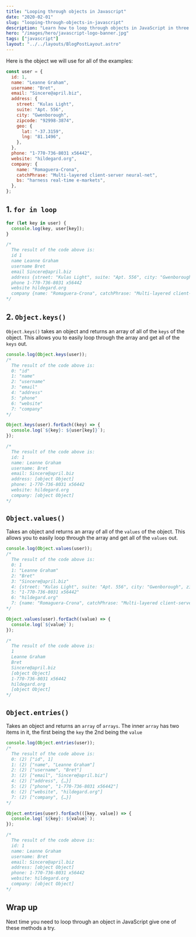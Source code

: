 ```yaml
---
title: "Looping through objects in Javascript"
date: "2020-02-01"
slug: "looping-through-objects-in-javascript"
description: "Learn how to loop through objects in JavaScript in three different ways."
hero: "/images/hero/javascript-logo-banner.jpg"
tags: ["javascript"]
layout: "../../layouts/BlogPostLayout.astro"
---
```


Here is the object we will use for all of the examples:

```js
const user = {
  id: 1,
  name: "Leanne Graham",
  username: "Bret",
  email: "Sincere@april.biz",
  address: {
    street: "Kulas Light",
    suite: "Apt. 556",
    city: "Gwenborough",
    zipcode: "92998-3874",
    geo: {
      lat: "-37.3159",
      lng: "81.1496",
    },
  },
  phone: "1-770-736-8031 x56442",
  website: "hildegard.org",
  company: {
    name: "Romaguera-Crona",
    catchPhrase: "Multi-layered client-server neural-net",
    bs: "harness real-time e-markets",
  },
};
```

## 1. `for in loop`

```js
for (let key in user) {
  console.log(key, user[key]);
}

/*
  The result of the code above is:
  id 1
  name Leanne Graham
  username Bret
  email Sincere@april.biz
  address {street: "Kulas Light", suite: "Apt. 556", city: "Gwenborough", zipcode: "92998-3874", geo: {…}}
  phone 1-770-736-8031 x56442
  website hildegard.org
  company {name: "Romaguera-Crona", catchPhrase: "Multi-layered client-server neural-net", bs: "harness real-time e-markets"}
*/
```

## 2. `Object.keys()`

`Object.keys()` takes an object and returns an array of all of the `keys` of the object. This allows you to easily loop through the array and get all of the `keys` out.

```js
console.log(Object.keys(user));
/*
  The result of the code above is:
  0: "id"
  1: "name"
  2: "username"
  3: "email"
  4: "address"
  5: "phone"
  6: "website"
  7: "company"
*/

Object.keys(user).forEach((key) => {
  console.log(`${key}: ${user[key]}`);
});

/*
  The result of the code above is:
  id: 1
  name: Leanne Graham
  username: Bret
  email: Sincere@april.biz
  address: [object Object]
  phone: 1-770-736-8031 x56442
  website: hildegard.org
  company: [object Object]
*/
```

## `Object.values()`

Takes an object and returns an array of all of the `values` of the object. This allows you to easily loop through the array and get all of the `values` out.

```js
console.log(Object.values(user));
/*
  The result of the code above is:
  0: 1
  1: "Leanne Graham"
  2: "Bret"
  3: "Sincere@april.biz"
  4: {street: "Kulas Light", suite: "Apt. 556", city: "Gwenborough", zipcode: "92998-3874", geo: {…}}
  5: "1-770-736-8031 x56442"
  6: "hildegard.org"
  7: {name: "Romaguera-Crona", catchPhrase: "Multi-layered client-server neural-net", bs: "harness real-time e-markets"}
*/

Object.values(user).forEach((value) => {
  console.log(`${value}`);
});

/*
  The result of the code above is:
  1
  Leanne Graham
  Bret
  Sincere@april.biz
  [object Object]
  1-770-736-8031 x56442
  hildegard.org
  [object Object]
*/
```

## `Object.entries()`

Takes an object and returns an `array` of `arrays`. The inner `array` has two items in it, the first being the `key` the 2nd being the `value`

```js
console.log(Object.entries(user));
/*
  The result of the code above is:
  0: (2) ["id", 1]
  1: (2) ["name", "Leanne Graham"]
  2: (2) ["username", "Bret"]
  3: (2) ["email", "Sincere@april.biz"]
  4: (2) ["address", {…}]
  5: (2) ["phone", "1-770-736-8031 x56442"]
  6: (2) ["website", "hildegard.org"]
  7: (2) ["company", {…}]
*/

Object.entries(user).forEach(([key, value]) => {
  console.log(`${key}: ${value}`);
});

/*
  The result of the code above is:
  id: 1
  name: Leanne Graham
  username: Bret
  email: Sincere@april.biz
  address: [object Object]
  phone: 1-770-736-8031 x56442
  website: hildegard.org
  company: [object Object]
*/
```

## Wrap up

Next time you need to loop through an object in JavaScript give one of these methods a try.
